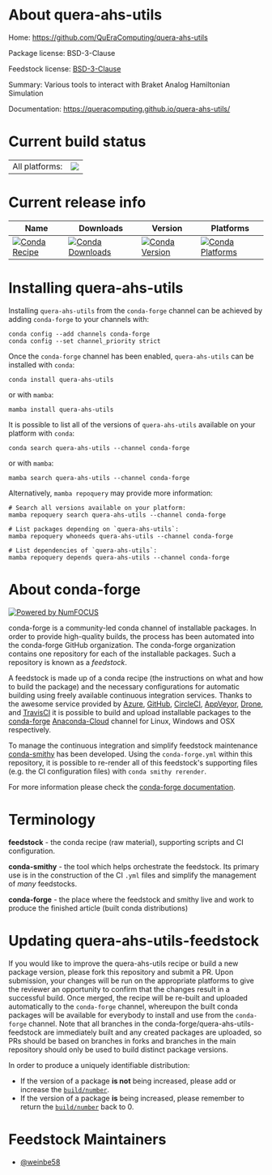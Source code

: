 About quera-ahs-utils
=====================

Home: https://github.com/QuEraComputing/quera-ahs-utils

Package license: BSD-3-Clause

Feedstock license: [BSD-3-Clause](https://github.com/conda-forge/quera-ahs-utils-feedstock/blob/main/LICENSE.txt)

Summary: Various tools to interact with Braket Analog Hamiltonian Simulation

Documentation: https://queracomputing.github.io/quera-ahs-utils/

Current build status
====================


<table><tr><td>All platforms:</td>
    <td>
      <a href="https://dev.azure.com/conda-forge/feedstock-builds/_build/latest?definitionId=18433&branchName=main">
        <img src="https://dev.azure.com/conda-forge/feedstock-builds/_apis/build/status/quera-ahs-utils-feedstock?branchName=main">
      </a>
    </td>
  </tr>
</table>

Current release info
====================

| Name | Downloads | Version | Platforms |
| --- | --- | --- | --- |
| [![Conda Recipe](https://img.shields.io/badge/recipe-quera--ahs--utils-green.svg)](https://anaconda.org/conda-forge/quera-ahs-utils) | [![Conda Downloads](https://img.shields.io/conda/dn/conda-forge/quera-ahs-utils.svg)](https://anaconda.org/conda-forge/quera-ahs-utils) | [![Conda Version](https://img.shields.io/conda/vn/conda-forge/quera-ahs-utils.svg)](https://anaconda.org/conda-forge/quera-ahs-utils) | [![Conda Platforms](https://img.shields.io/conda/pn/conda-forge/quera-ahs-utils.svg)](https://anaconda.org/conda-forge/quera-ahs-utils) |

Installing quera-ahs-utils
==========================

Installing `quera-ahs-utils` from the `conda-forge` channel can be achieved by adding `conda-forge` to your channels with:

```
conda config --add channels conda-forge
conda config --set channel_priority strict
```

Once the `conda-forge` channel has been enabled, `quera-ahs-utils` can be installed with `conda`:

```
conda install quera-ahs-utils
```

or with `mamba`:

```
mamba install quera-ahs-utils
```

It is possible to list all of the versions of `quera-ahs-utils` available on your platform with `conda`:

```
conda search quera-ahs-utils --channel conda-forge
```

or with `mamba`:

```
mamba search quera-ahs-utils --channel conda-forge
```

Alternatively, `mamba repoquery` may provide more information:

```
# Search all versions available on your platform:
mamba repoquery search quera-ahs-utils --channel conda-forge

# List packages depending on `quera-ahs-utils`:
mamba repoquery whoneeds quera-ahs-utils --channel conda-forge

# List dependencies of `quera-ahs-utils`:
mamba repoquery depends quera-ahs-utils --channel conda-forge
```


About conda-forge
=================

[![Powered by
NumFOCUS](https://img.shields.io/badge/powered%20by-NumFOCUS-orange.svg?style=flat&colorA=E1523D&colorB=007D8A)](https://numfocus.org)

conda-forge is a community-led conda channel of installable packages.
In order to provide high-quality builds, the process has been automated into the
conda-forge GitHub organization. The conda-forge organization contains one repository
for each of the installable packages. Such a repository is known as a *feedstock*.

A feedstock is made up of a conda recipe (the instructions on what and how to build
the package) and the necessary configurations for automatic building using freely
available continuous integration services. Thanks to the awesome service provided by
[Azure](https://azure.microsoft.com/en-us/services/devops/), [GitHub](https://github.com/),
[CircleCI](https://circleci.com/), [AppVeyor](https://www.appveyor.com/),
[Drone](https://cloud.drone.io/welcome), and [TravisCI](https://travis-ci.com/)
it is possible to build and upload installable packages to the
[conda-forge](https://anaconda.org/conda-forge) [Anaconda-Cloud](https://anaconda.org/)
channel for Linux, Windows and OSX respectively.

To manage the continuous integration and simplify feedstock maintenance
[conda-smithy](https://github.com/conda-forge/conda-smithy) has been developed.
Using the ``conda-forge.yml`` within this repository, it is possible to re-render all of
this feedstock's supporting files (e.g. the CI configuration files) with ``conda smithy rerender``.

For more information please check the [conda-forge documentation](https://conda-forge.org/docs/).

Terminology
===========

**feedstock** - the conda recipe (raw material), supporting scripts and CI configuration.

**conda-smithy** - the tool which helps orchestrate the feedstock.
                   Its primary use is in the construction of the CI ``.yml`` files
                   and simplify the management of *many* feedstocks.

**conda-forge** - the place where the feedstock and smithy live and work to
                  produce the finished article (built conda distributions)


Updating quera-ahs-utils-feedstock
==================================

If you would like to improve the quera-ahs-utils recipe or build a new
package version, please fork this repository and submit a PR. Upon submission,
your changes will be run on the appropriate platforms to give the reviewer an
opportunity to confirm that the changes result in a successful build. Once
merged, the recipe will be re-built and uploaded automatically to the
`conda-forge` channel, whereupon the built conda packages will be available for
everybody to install and use from the `conda-forge` channel.
Note that all branches in the conda-forge/quera-ahs-utils-feedstock are
immediately built and any created packages are uploaded, so PRs should be based
on branches in forks and branches in the main repository should only be used to
build distinct package versions.

In order to produce a uniquely identifiable distribution:
 * If the version of a package **is not** being increased, please add or increase
   the [``build/number``](https://docs.conda.io/projects/conda-build/en/latest/resources/define-metadata.html#build-number-and-string).
 * If the version of a package **is** being increased, please remember to return
   the [``build/number``](https://docs.conda.io/projects/conda-build/en/latest/resources/define-metadata.html#build-number-and-string)
   back to 0.

Feedstock Maintainers
=====================

* [@weinbe58](https://github.com/weinbe58/)

